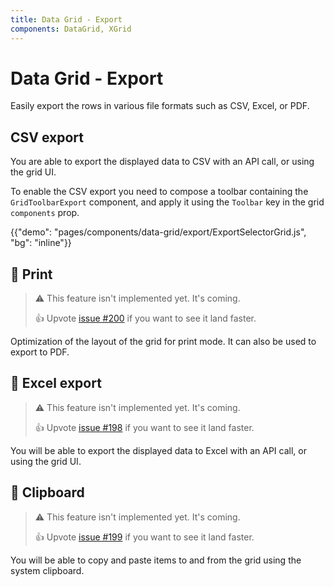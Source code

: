 ```yaml
---
title: Data Grid - Export
components: DataGrid, XGrid
---
```


# Data Grid - Export

<p class="description">Easily export the rows in various file formats such as CSV, Excel, or PDF.</p>

## CSV export

You are able to export the displayed data to CSV with an API call, or using the grid UI.

To enable the CSV export you need to compose a toolbar containing the `GridToolbarExport` component, and apply it using the `Toolbar` key in the grid `components` prop.

{{"demo": "pages/components/data-grid/export/ExportSelectorGrid.js", "bg": "inline"}}

## 🚧 Print

> ⚠️ This feature isn't implemented yet. It's coming.
>
> 👍 Upvote [issue #200](https://github.com/mui-org/material-ui-x/issues/200) if you want to see it land faster.

Optimization of the layout of the grid for print mode. It can also be used to export to PDF.

## 🚧 Excel export [<span class="premium"></span>](https://material-ui.com/store/items/material-ui-pro/)

> ⚠️ This feature isn't implemented yet. It's coming.
>
> 👍 Upvote [issue #198](https://github.com/mui-org/material-ui-x/issues/198) if you want to see it land faster.

You will be able to export the displayed data to Excel with an API call, or using the grid UI.

## 🚧 Clipboard [<span class="premium"></span>](https://material-ui.com/store/items/material-ui-pro/)

> ⚠️ This feature isn't implemented yet. It's coming.
>
> 👍 Upvote [issue #199](https://github.com/mui-org/material-ui-x/issues/199) if you want to see it land faster.

You will be able to copy and paste items to and from the grid using the system clipboard.
